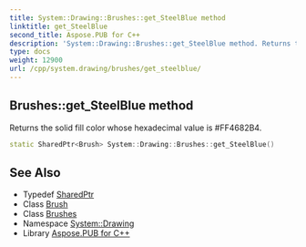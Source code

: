 ```yaml
---
title: System::Drawing::Brushes::get_SteelBlue method
linktitle: get_SteelBlue
second_title: Aspose.PUB for C++
description: 'System::Drawing::Brushes::get_SteelBlue method. Returns the solid fill color whose hexadecimal value is #FF4682B4 in C++.'
type: docs
weight: 12900
url: /cpp/system.drawing/brushes/get_steelblue/
---
```

## Brushes::get_SteelBlue method


Returns the solid fill color whose hexadecimal value is #FF4682B4.

```cpp
static SharedPtr<Brush> System::Drawing::Brushes::get_SteelBlue()
```

## See Also

* Typedef [SharedPtr](../../../system/sharedptr/)
* Class [Brush](../../brush/)
* Class [Brushes](../)
* Namespace [System::Drawing](../../)
* Library [Aspose.PUB for C++](../../../)
